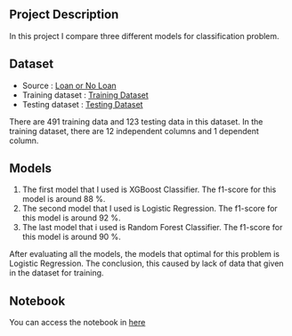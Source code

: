 ## Project Description

In this project I compare three different models for classification problem.

## Dataset
-  Source            : [Loan or No Loan](https://dphi.tech/practice/challenge/54#data)
-  Training dataset  : [Training Dataset](https://raw.githubusercontent.com/dphi-official/Datasets/master/Loan_Data/loan_train.csv)
-  Testing dataset   : [Testing Dataset](https://raw.githubusercontent.com/dphi-official/Datasets/master/Loan_Data/loan_test.csv)

There are 491 training data and 123 testing data in this dataset. In the training dataset, there are 12 independent columns and 1 dependent column.

## Models
1. The first model that I used is XGBoost Classifier. The f1-score for this model is around 88 %.
2. The second model that I used is Logistic Regression. The f1-score for this model is around 92 %.
3. The last model that i used is Random Forest Classifier. The f1-score for this model is around 90 %.

After evaluating all the models, the models that optimal for this problem is Logistic Regression. The conclusion, this caused by lack of data that given in the dataset for training.

## Notebook

You can access the notebook in [here](Notebook/DPhi_Assignment_3_Loan.ipynb)